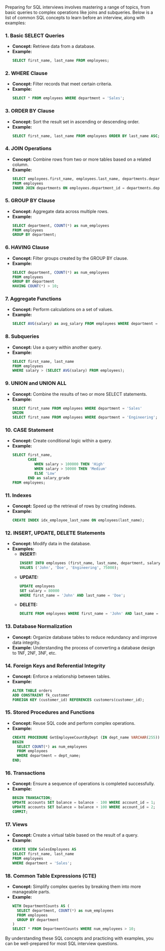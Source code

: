 Preparing for SQL interviews involves mastering a range of topics, from basic queries to complex operations like joins and subqueries. Below is a list of common SQL concepts to learn before an interview, along with examples:

### 1. **Basic SELECT Queries**
   - **Concept:** Retrieve data from a database.
   - **Example:**
     ```sql
     SELECT first_name, last_name FROM employees;
     ```

### 2. **WHERE Clause**
   - **Concept:** Filter records that meet certain criteria.
   - **Example:**
     ```sql
     SELECT * FROM employees WHERE department = 'Sales';
     ```

### 3. **ORDER BY Clause**
   - **Concept:** Sort the result set in ascending or descending order.
   - **Example:**
     ```sql
     SELECT first_name, last_name FROM employees ORDER BY last_name ASC;
     ```

### 4. **JOIN Operations**
   - **Concept:** Combine rows from two or more tables based on a related column.
   - **Example:** 
     ```sql
     SELECT employees.first_name, employees.last_name, departments.department_name 
     FROM employees
     INNER JOIN departments ON employees.department_id = departments.department_id;
     ```

### 5. **GROUP BY Clause**
   - **Concept:** Aggregate data across multiple rows.
   - **Example:**
     ```sql
     SELECT department, COUNT(*) as num_employees 
     FROM employees 
     GROUP BY department;
     ```

### 6. **HAVING Clause**
   - **Concept:** Filter groups created by the GROUP BY clause.
   - **Example:**
     ```sql
     SELECT department, COUNT(*) as num_employees 
     FROM employees 
     GROUP BY department 
     HAVING COUNT(*) > 10;
     ```

### 7. **Aggregate Functions**
   - **Concept:** Perform calculations on a set of values.
   - **Example:**
     ```sql
     SELECT AVG(salary) as avg_salary FROM employees WHERE department = 'Engineering';
     ```

### 8. **Subqueries**
   - **Concept:** Use a query within another query.
   - **Example:**
     ```sql
     SELECT first_name, last_name 
     FROM employees 
     WHERE salary > (SELECT AVG(salary) FROM employees);
     ```

### 9. **UNION and UNION ALL**
   - **Concept:** Combine the results of two or more SELECT statements.
   - **Example:**
     ```sql
     SELECT first_name FROM employees WHERE department = 'Sales'
     UNION
     SELECT first_name FROM employees WHERE department = 'Engineering';
     ```

### 10. **CASE Statement**
   - **Concept:** Create conditional logic within a query.
   - **Example:**
     ```sql
     SELECT first_name, 
            CASE 
               WHEN salary > 100000 THEN 'High'
               WHEN salary > 50000 THEN 'Medium'
               ELSE 'Low'
            END as salary_grade
     FROM employees;
     ```

### 11. **Indexes**
   - **Concept:** Speed up the retrieval of rows by creating indexes.
   - **Example:**
     ```sql
     CREATE INDEX idx_employee_last_name ON employees(last_name);
     ```

### 12. **INSERT, UPDATE, DELETE Statements**
   - **Concept:** Modify data in the database.
   - **Examples:**
     - **INSERT:**
       ```sql
       INSERT INTO employees (first_name, last_name, department, salary) 
       VALUES ('John', 'Doe', 'Engineering', 75000);
       ```
     - **UPDATE:**
       ```sql
       UPDATE employees 
       SET salary = 80000 
       WHERE first_name = 'John' AND last_name = 'Doe';
       ```
     - **DELETE:**
       ```sql
       DELETE FROM employees WHERE first_name = 'John' AND last_name = 'Doe';
       ```

### 13. **Database Normalization**
   - **Concept:** Organize database tables to reduce redundancy and improve data integrity.
   - **Example:** Understanding the process of converting a database design to 1NF, 2NF, 3NF, etc.

### 14. **Foreign Keys and Referential Integrity**
   - **Concept:** Enforce a relationship between tables.
   - **Example:**
     ```sql
     ALTER TABLE orders 
     ADD CONSTRAINT fk_customer 
     FOREIGN KEY (customer_id) REFERENCES customers(customer_id);
     ```

### 15. **Stored Procedures and Functions**
   - **Concept:** Reuse SQL code and perform complex operations.
   - **Example:** 
     ```sql
     CREATE PROCEDURE GetEmployeeCountByDept (IN dept_name VARCHAR(255))
     BEGIN
       SELECT COUNT(*) as num_employees 
       FROM employees 
       WHERE department = dept_name;
     END;
     ```

### 16. **Transactions**
   - **Concept:** Ensure a sequence of operations is completed successfully.
   - **Example:**
     ```sql
     BEGIN TRANSACTION;
     UPDATE accounts SET balance = balance - 100 WHERE account_id = 1;
     UPDATE accounts SET balance = balance + 100 WHERE account_id = 2;
     COMMIT;
     ```

### 17. **Views**
   - **Concept:** Create a virtual table based on the result of a query.
   - **Example:**
     ```sql
     CREATE VIEW SalesEmployees AS 
     SELECT first_name, last_name 
     FROM employees 
     WHERE department = 'Sales';
     ```

### 18. **Common Table Expressions (CTE)**
   - **Concept:** Simplify complex queries by breaking them into more manageable parts.
   - **Example:**
     ```sql
     WITH DepartmentCounts AS (
       SELECT department, COUNT(*) as num_employees 
       FROM employees 
       GROUP BY department
     )
     SELECT * FROM DepartmentCounts WHERE num_employees > 10;
     ```

By understanding these SQL concepts and practicing with examples, you can be well-prepared for most SQL interview questions.
